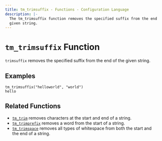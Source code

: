 ```yaml
---
title: tm_trimsuffix - Functions - Configuration Language
description: |-
  The tm_trimsuffix function removes the specified suffix from the end of a
  given string.
---
```


# `tm_trimsuffix` Function

`trimsuffix` removes the specified suffix from the end of the given string.

## Examples

```
tm_trimsuffix("helloworld", "world")
hello
```

## Related Functions

* [`tm_trim`](./tm_trim.md) removes characters at the start and end of a string.
* [`tm_trimprefix`](./tm_trimprefix.md) removes a word from the start of a string.
* [`tm_trimspace`](./tm_trimspace.md) removes all types of whitespace from
  both the start and the end of a string.
